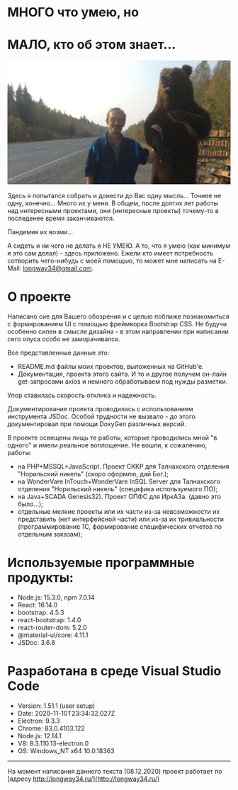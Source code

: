 # МНОГО что умею, но  
# МАЛО, кто об этом знает...

![Это Я ;-)...](https://raw.githubusercontent.com/longway34/mysite/master/src/components/with_bear.JPG)

Здесь я попытался собрать и донести до Вас одну мысль... Точнее не одну, конечно... Много их у меня.
В общем, после долгих лет работы над интересными проектами, они (интересные проекты) точему-то в последенее время заканчиваются.

Пандемия их возми...

А сидеть и ни чего не делать я НЕ УМЕЮ.
А то, что я умею (как минимум я это сам делал) - здесь приложено. 
Ежели кто имеет потребность сотворить чего-нибудь с моей помощью, то может мне написать на E-Mail: longway34@gmail.com.

# О проекте

Написано сие для Вашего обозрения и с целью поближе познакомиться с формированием UI с помощью фреймворка Bootstrap CSS.
Не будучи особенно силен в смысле дизайна - в этом направлении при написании сего опуса особо не заморачивался. 

Все представленные данные это:
* README.md файлы моих проектов, выложенных на GitHub'е.
* Документация, проекта этого сайта.
И то и другое получем он-лайн get-запросами axios и немного обработываем под нужды разметки.

Упор ставилась скорость отклика и надежность.

Документирование проекта проводилась с использованием инструмента JSDoc. Особой трудности не вызвало - до этого документировал при помощи DoxyGen различных версий.

В проекте освещены лищь те работы, которые проводились мной "в одного" и имели реальное воплощение.
Не вошли, к сожалению, работы:
* на PHP+MSSQL+JavaScript. Проект СККР для Талнахского отделения "Норильский никель" (скоро оформлю, дай Бог.);
* на WonderVare InTouch+WonderVare InSQL Server для Талнахского отделения "Норильский никель" (специфика используемого ПО);
* на Java+SCADA Genesis32). Проект ОПФС для ИркАЗа. (давно это было...);
* отдельные мелкие проекты или их части из-за невозможности их представить (нет интерфейсной части) или из-за их тривиальности (программирование 1С, формирование специфических отчетов по отдельным заказам);

# Используемые программные продукты:
* Node.js: 15.3.0, npm 7.0.14
* React: 16.14.0
* bootstrap: 4.5.3
* react-bootstrap: 1.4.0
* react-router-dom: 5.2.0
* @material-ui/core: 4.11.1
* JSDoc: 3.6.6

# Разработана в среде Visual Studio Code 
* Version: 1.51.1 (user setup)
* Date: 2020-11-10T23:34:32.027Z
* Electron: 9.3.3
* Chrome: 83.0.4103.122
* Node.js: 12.14.1
* V8: 8.3.110.13-electron.0
* OS: Windows_NT x64 10.0.18363

---

На момент написания данного текста (08.12.2020) проект работает по [адресу http://longway34.ru/](http://longway34.ru/)
